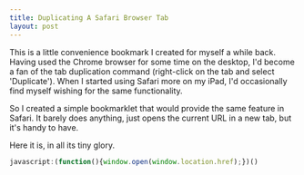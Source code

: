 ```yaml
---
title: Duplicating A Safari Browser Tab
layout: post
---
```


This is a little convenience bookmark I created for myself a while back. Having used the Chrome browser for some time on the desktop, I'd become a fan of the tab duplication command (right-click on the tab and select 'Duplicate'). When I started using Safari more on my iPad, I'd occasionally find myself wishing for the same functionality.

So I created a simple bookmarklet that would provide the same feature in Safari. It barely does anything, just opens the current URL in a new tab, but it's handy to have.

Here it is, in all its tiny glory.

```javascript
javascript:(function(){window.open(window.location.href);})()
```